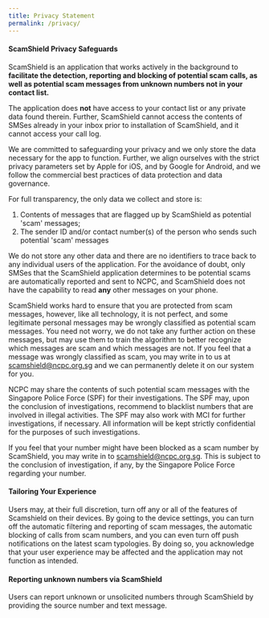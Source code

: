 ```yaml
---
title: Privacy Statement
permalink: /privacy/
---
```

#### ScamShield Privacy Safeguards
ScamShield is an application that works actively in the background to  **facilitate the detection, reporting and blocking of potential scam calls, as well as potential scam messages from unknown numbers not in your contact list.** 

The application does **not** have access to your contact list or any private data found therein. Further, ScamShield cannot access the contents of SMSes already in your inbox prior to installation of ScamShield, and it cannot access your call log. 

We are committed to safeguarding your privacy and we only store the data necessary for the app to function. Further, we align ourselves with the strict privacy parameters set by Apple for iOS, and by Google for Android, and we follow the commercial best practices of data protection and data governance.

For full transparency, the only data we collect and store is:
1. Contents of messages that are flagged up by ScamShield as potential &#39;scam&#39; messages;
2. The sender ID and/or contact number(s) of the person who sends such potential &#39;scam&#39; messages

We do not store any other data and there are no identifiers to trace back to any individual users of the application. For the avoidance of doubt, only SMSes that the ScamShield application determines to be potential scams are automatically reported and sent to NCPC, and ScamShield does not have the capability to read **any** other messages on your phone.

ScamShield works hard to ensure that you are protected from scam messages, however, like all technology, it is not perfect, and some legitimate personal messages may be wrongly classified as potential scam messages. You need not worry, we do not take any further action on these messages, but may use them to train the algorithm to better recognize which messages are scam and which messages are not. If you feel that a message was wrongly classified as scam, you may write in to us at [scamshield@ncpc.org.sg](mailto:scamshield@ncpc.org.sg) and we can permanently delete it on our system for you.

NCPC may share the contents of such potential scam messages with the Singapore Police Force (SPF) for their investigations. The SPF may, upon the conclusion of investigations, recommend to blacklist numbers that are involved in illegal activities. The SPF may also work with MCI for further investigations, if necessary. All information will be kept strictly confidential for the purposes of such investigations.

If you feel that your number might have been blocked as a scam number by ScamShield, you may write in to [scamshield@ncpc.org.sg](mailto:scamshield@ncpc.org.sg). This is subject to the conclusion of investigation, if any, by the Singapore Police Force regarding your number.

#### Tailoring Your Experience
Users may, at their full discretion, turn off any or all of the features of Scamshield on their devices. By going to the device settings, you can turn off the automatic filtering and reporting of scam messages, the automatic blocking of calls from scam numbers, and you can even turn off push notifications on the latest scam typologies. By doing so, you acknowledge that your user experience may be affected and the application may not function as intended.

#### Reporting unknown numbers via ScamShield
Users can report unknown or unsolicited numbers through ScamShield by providing the source number and text message.